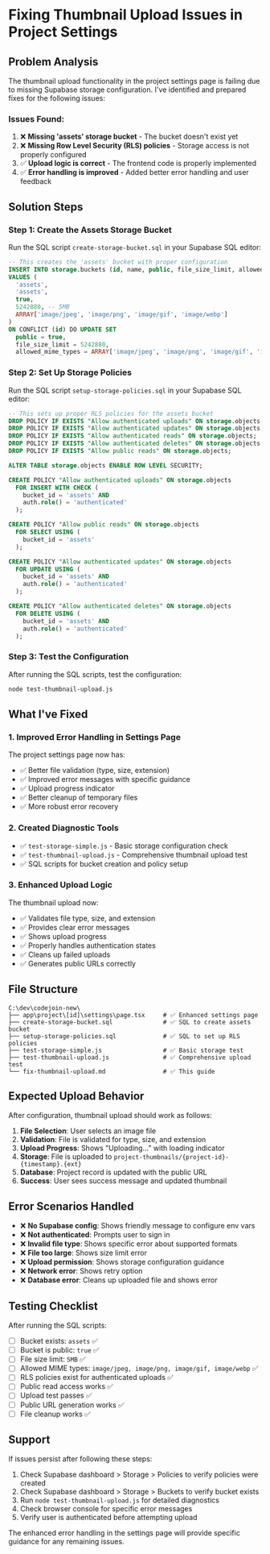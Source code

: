 # Fixing Thumbnail Upload Issues in Project Settings

## Problem Analysis

The thumbnail upload functionality in the project settings page is failing due to missing Supabase storage configuration. I've identified and prepared fixes for the following issues:

### Issues Found:
1. ❌ **Missing 'assets' storage bucket** - The bucket doesn't exist yet
2. ❌ **Missing Row Level Security (RLS) policies** - Storage access is not properly configured
3. ✅ **Upload logic is correct** - The frontend code is properly implemented
4. ✅ **Error handling is improved** - Added better error handling and user feedback

## Solution Steps

### Step 1: Create the Assets Storage Bucket

Run the SQL script `create-storage-bucket.sql` in your Supabase SQL editor:

```sql
-- This creates the 'assets' bucket with proper configuration
INSERT INTO storage.buckets (id, name, public, file_size_limit, allowed_mime_types)
VALUES (
  'assets',
  'assets',
  true,
  5242880, -- 5MB
  ARRAY['image/jpeg', 'image/png', 'image/gif', 'image/webp']
)
ON CONFLICT (id) DO UPDATE SET
  public = true,
  file_size_limit = 5242880,
  allowed_mime_types = ARRAY['image/jpeg', 'image/png', 'image/gif', 'image/webp'];
```

### Step 2: Set Up Storage Policies

Run the SQL script `setup-storage-policies.sql` in your Supabase SQL editor:

```sql
-- This sets up proper RLS policies for the assets bucket
DROP POLICY IF EXISTS "Allow authenticated uploads" ON storage.objects;
DROP POLICY IF EXISTS "Allow authenticated updates" ON storage.objects;
DROP POLICY IF EXISTS "Allow authenticated reads" ON storage.objects;
DROP POLICY IF EXISTS "Allow authenticated deletes" ON storage.objects;
DROP POLICY IF EXISTS "Allow public reads" ON storage.objects;

ALTER TABLE storage.objects ENABLE ROW LEVEL SECURITY;

CREATE POLICY "Allow authenticated uploads" ON storage.objects
  FOR INSERT WITH CHECK (
    bucket_id = 'assets' AND
    auth.role() = 'authenticated'
  );

CREATE POLICY "Allow public reads" ON storage.objects
  FOR SELECT USING (
    bucket_id = 'assets'
  );

CREATE POLICY "Allow authenticated updates" ON storage.objects
  FOR UPDATE USING (
    bucket_id = 'assets' AND
    auth.role() = 'authenticated'
  );

CREATE POLICY "Allow authenticated deletes" ON storage.objects
  FOR DELETE USING (
    bucket_id = 'assets' AND
    auth.role() = 'authenticated'
  );
```

### Step 3: Test the Configuration

After running the SQL scripts, test the configuration:

```bash
node test-thumbnail-upload.js
```

## What I've Fixed

### 1. Improved Error Handling in Settings Page

The project settings page now has:
- ✅ Better file validation (type, size, extension)
- ✅ Improved error messages with specific guidance
- ✅ Upload progress indicator
- ✅ Better cleanup of temporary files
- ✅ More robust error recovery

### 2. Created Diagnostic Tools

- ✅ `test-storage-simple.js` - Basic storage configuration check
- ✅ `test-thumbnail-upload.js` - Comprehensive thumbnail upload test
- ✅ SQL scripts for bucket creation and policy setup

### 3. Enhanced Upload Logic

The thumbnail upload now:
- ✅ Validates file type, size, and extension
- ✅ Provides clear error messages
- ✅ Shows upload progress
- ✅ Properly handles authentication states
- ✅ Cleans up failed uploads
- ✅ Generates public URLs correctly

## File Structure

```
C:\dev\codejoin-new\
├── app\project\[id]\settings\page.tsx     # ✅ Enhanced settings page
├── create-storage-bucket.sql              # ✅ SQL to create assets bucket
├── setup-storage-policies.sql             # ✅ SQL to set up RLS policies
├── test-storage-simple.js                 # ✅ Basic storage test
├── test-thumbnail-upload.js               # ✅ Comprehensive upload test
└── fix-thumbnail-upload.md                # ✅ This guide
```

## Expected Upload Behavior

After configuration, thumbnail upload should work as follows:

1. **File Selection**: User selects an image file
2. **Validation**: File is validated for type, size, and extension
3. **Upload Progress**: Shows "Uploading..." with loading indicator
4. **Storage**: File is uploaded to `project-thumbnails/{project-id}-{timestamp}.{ext}`
5. **Database**: Project record is updated with the public URL
6. **Success**: User sees success message and updated thumbnail

## Error Scenarios Handled

- ❌ **No Supabase config**: Shows friendly message to configure env vars
- ❌ **Not authenticated**: Prompts user to sign in
- ❌ **Invalid file type**: Shows specific error about supported formats
- ❌ **File too large**: Shows size limit error
- ❌ **Upload permission**: Shows storage configuration guidance
- ❌ **Network error**: Shows retry option
- ❌ **Database error**: Cleans up uploaded file and shows error

## Testing Checklist

After running the SQL scripts:

- [ ] Bucket exists: `assets` ✅
- [ ] Bucket is public: `true` ✅
- [ ] File size limit: `5MB` ✅
- [ ] Allowed MIME types: `image/jpeg, image/png, image/gif, image/webp` ✅
- [ ] RLS policies exist for authenticated uploads ✅
- [ ] Public read access works ✅
- [ ] Upload test passes ✅
- [ ] Public URL generation works ✅
- [ ] File cleanup works ✅

## Support

If issues persist after following these steps:

1. Check Supabase dashboard > Storage > Policies to verify policies were created
2. Check Supabase dashboard > Storage > Buckets to verify bucket exists
3. Run `node test-thumbnail-upload.js` for detailed diagnostics
4. Check browser console for specific error messages
5. Verify user is authenticated before attempting upload

The enhanced error handling in the settings page will provide specific guidance for any remaining issues.